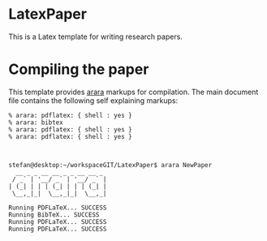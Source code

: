 LatexPaper
==========

This is a Latex template for writing research papers.

Compiling the paper
===================

This template provides [arara](https://github.com/cereda/arara) markups for compilation. The main document file contains the following self explaining markups:

    % arara: pdflatex: { shell : yes }
    % arara: bibtex
    % arara: pdflatex: { shell : yes }
    % arara: pdflatex: { shell : yes }



    stefan@desktop:~/workspaceGIT/LatexPaper$ arara NewPaper
      __ _ _ __ __ _ _ __ __ _ 
     / _` | '__/ _` | '__/ _` |
    | (_| | | | (_| | | | (_| |
     \__,_|_|  \__,_|_|  \__,_|

    Running PDFLaTeX... SUCCESS
    Running BibTeX... SUCCESS
    Running PDFLaTeX... SUCCESS
    Running PDFLaTeX... SUCCESS
